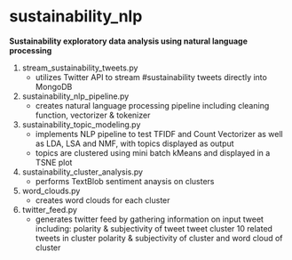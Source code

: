 # sustainability_nlp

**Sustainability exploratory data analysis using natural language processing**


1.  stream_sustainability_tweets.py
    - utilizes Twitter API to stream #sustainability tweets directly into MongoDB
2.  sustainability_nlp_pipeline.py
    - creates natural language processing pipeline including cleaning function, vectorizer & tokenizer
3.  sustainability_topic_modeling.py
    - implements NLP pipeline to test TFIDF and Count Vectorizer as well as LDA, LSA and NMF, with topics displayed as output
    - topics are clustered using mini batch kMeans and displayed in a TSNE plot
4.  sustainability_cluster_analysis.py
    - performs TextBlob sentiment anaysis on clusters
5.  word_clouds.py
    - creates word clouds for each cluster
6.  twitter_feed.py
    - generates twitter feed by gathering information on input tweet including:
          polarity & subjectivity of tweet
          tweet cluster
          10 related tweets in cluster
          polarity & subjectivity of cluster
          and word cloud of cluster
